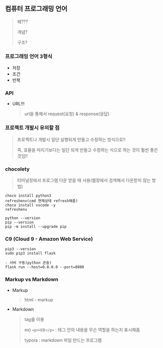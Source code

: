 ## 컴퓨터 프로그래밍 언어

> 왜???
>
> 개념?
>
> 구조?

### 프로그래밍 언어 3형식

- 저장
- 조건
- 반복

### API

- URL!!!

  > url을 통해서 request(요청) & response(응답)



### 프로젝트 개발시 유의할 점

> 프로젝트나 개발시 일단 실행되게 만들고 수정하는 방식으로!!
>
> 즉, 효율을 따지기보다는 일단 되게 만들고 수정하는 식으로 하는 것이 훨씬 좋은 것임!!



### chocolety

> 터미널창에서 프로그램 다운 받을 때 사용(웹창에서 검색해서 다운받지 않는 방법)

```
choco install python3
refreshenv(cmd 현재상태 refresh해줌)
choco install vscode -y
refreshenv
	
python --version
pip --version
pip -m install --upgrade pip
```



### C9 (Cloud 9 - Amazon Web Service)

```
pip3 --version
sudo pip3 install flask

- 서버 구동(python 콘솔)
flask run --host=0.0.0.0 --port=8080
```



### Markup vs Markdown

- Markup

  > html - markup

- Markdown

  > tag를 이용	
  >
  > ex)  `<p>내용</p>` : 태그 안의 내용을 무슨 역할을 하는지 표시해줌
  >
  > typora : markdown 파일 만드는 프로그램
